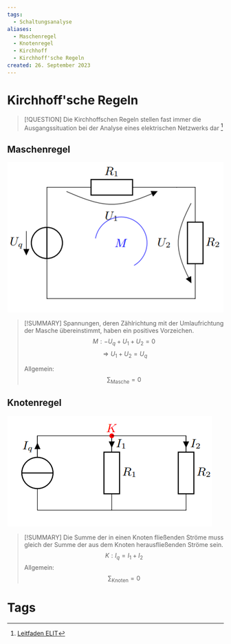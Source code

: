 ```yaml
---
tags:
  - Schaltungsanalyse
aliases:
  - Maschenregel
  - Knotenregel
  - Kirchhoff
  - Kirchhoff'sche Regeln
created: 26. September 2023
---
```


# Kirchhoff'sche Regeln

> [!QUESTION] Die Kirchhoffschen Regeln stellen fast immer die Ausgangssituation bei der Analyse eines elektrischen Netzwerks dar [^1]

## Maschenregel

![InlineR](assets/Pasted%20image%2020230926161556.png)

> [!SUMMARY] Spannungen, deren Zählrichtung mit der Umlaufrichtung der Masche übereinstimmt, haben ein positives Vorzeichen.
> $$M: -U_{q}+U_{1}+U_{2} = 0$$
> $$\Rightarrow U_{1}+U_{2} = U_{q}$$
>
> Allgemein:
>$$\sum_{\text{Masche}}=0$$

## Knotenregel

![InlineR](assets/Pasted%20image%2020230926162529.png)

> [!SUMMARY] Die Summe der in einen Knoten fließenden Ströme muss gleich der Summe der aus dem Knoten herausfließenden Ströme sein.
> $$K: I_{q}=I_{1}+I_{2}$$
> Allgemein:
> $$\sum_{\text{Knoten}}=0$$

# Tags

[^1]: [Leitfaden ELIT](https://oeh.jku.at/sites/default/files/documents/pdfs/leitfaden_elit_2020.pdf)
